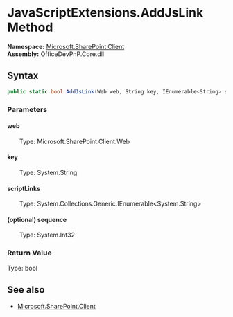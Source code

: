 # JavaScriptExtensions.AddJsLink Method  
  

**Namespace:** [Microsoft.SharePoint.Client](Microsoft.SharePoint.Client.md)  
**Assembly:** OfficeDevPnP.Core.dll  
## Syntax
```C#
public static bool AddJsLink(Web web, String key, IEnumerable<String> scriptLinks, Int32 sequence)
```
### Parameters
#### web  
&emsp;&emsp;Type: Microsoft.SharePoint.Client.Web  

#### key  
&emsp;&emsp;Type: System.String  

#### scriptLinks  
&emsp;&emsp;Type: System.Collections.Generic.IEnumerable<System.String>  

#### (optional) sequence  
&emsp;&emsp;Type: System.Int32  

### Return Value
Type: bool  

## See also
- [Microsoft.SharePoint.Client](Microsoft.SharePoint.Client.md)
